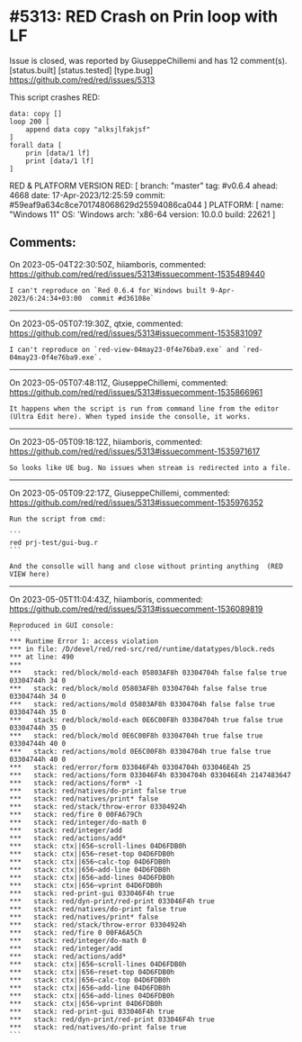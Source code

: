 
#5313: RED Crash on Prin loop with LF
================================================================================
Issue is closed, was reported by GiuseppeChillemi and has 12 comment(s).
[status.built] [status.tested] [type.bug]
<https://github.com/red/red/issues/5313>

This script crashes RED:

```
data: copy []
loop 200 [
	append data copy "alksjlfakjsf"
]
forall data [
	prin [data/1 lf]
	print [data/1 lf]
]
```

RED & PLATFORM VERSION 
RED: [ branch: "master" tag: #v0.6.4 ahead: 4668 date: 17-Apr-2023/12:25:59 commit: #59eaf9a634c8ce701748068629d25594086ca044 ]
PLATFORM: [ name: "Windows 11" OS: 'Windows arch: 'x86-64 version: 10.0.0 build: 22621 ]



Comments:
--------------------------------------------------------------------------------

On 2023-05-04T22:30:50Z, hiiamboris, commented:
<https://github.com/red/red/issues/5313#issuecomment-1535489440>

    I can't reproduce on `Red 0.6.4 for Windows built 9-Apr-2023/6:24:34+03:00  commit #d36108e`

--------------------------------------------------------------------------------

On 2023-05-05T07:19:30Z, qtxie, commented:
<https://github.com/red/red/issues/5313#issuecomment-1535831097>

    I can't reproduce on `red-view-04may23-0f4e76ba9.exe` and `red-04may23-0f4e76ba9.exe`.

--------------------------------------------------------------------------------

On 2023-05-05T07:48:11Z, GiuseppeChillemi, commented:
<https://github.com/red/red/issues/5313#issuecomment-1535866961>

    It happens when the script is run from command line from the editor (Ultra Edit here). When typed inside the consolle, it works.
    

--------------------------------------------------------------------------------

On 2023-05-05T09:18:12Z, hiiamboris, commented:
<https://github.com/red/red/issues/5313#issuecomment-1535971617>

    So looks like UE bug. No issues when stream is redirected into a file.

--------------------------------------------------------------------------------

On 2023-05-05T09:22:17Z, GiuseppeChillemi, commented:
<https://github.com/red/red/issues/5313#issuecomment-1535976352>

    Run the script from cmd:
    
    ```
    red prj-test/gui-bug.r
    ```
    
    And the consolle will hang and close without printing anything  (RED VIEW here)
    

--------------------------------------------------------------------------------

On 2023-05-05T11:04:43Z, hiiamboris, commented:
<https://github.com/red/red/issues/5313#issuecomment-1536089819>

    Reproduced in GUI console:
    ```
    *** Runtime Error 1: access violation
    *** in file: /D/devel/red/red-src/red/runtime/datatypes/block.reds
    *** at line: 490
    ***
    ***   stack: red/block/mold-each 05803AF8h 03304704h false false true 03304744h 34 0
    ***   stack: red/block/mold 05803AF8h 03304704h false false true 03304744h 34 0
    ***   stack: red/actions/mold 05803AF8h 03304704h false false true 03304744h 35 0
    ***   stack: red/block/mold-each 0E6C00F8h 03304704h true false true 03304744h 35 0
    ***   stack: red/block/mold 0E6C00F8h 03304704h true false true 03304744h 40 0
    ***   stack: red/actions/mold 0E6C00F8h 03304704h true false true 03304744h 40 0
    ***   stack: red/error/form 033046F4h 03304704h 033046E4h 25
    ***   stack: red/actions/form 033046F4h 03304704h 033046E4h 2147483647
    ***   stack: red/actions/form* -1
    ***   stack: red/natives/do-print false true
    ***   stack: red/natives/print* false
    ***   stack: red/stack/throw-error 03304924h
    ***   stack: red/fire 0 00FA679Ch
    ***   stack: red/integer/do-math 0
    ***   stack: red/integer/add
    ***   stack: red/actions/add*
    ***   stack: ctx||656~scroll-lines 04D6FDB0h
    ***   stack: ctx||656~reset-top 04D6FDB0h
    ***   stack: ctx||656~calc-top 04D6FDB0h
    ***   stack: ctx||656~add-line 04D6FDB0h
    ***   stack: ctx||656~add-lines 04D6FDB0h
    ***   stack: ctx||656~vprint 04D6FDB0h
    ***   stack: red-print-gui 033046F4h true
    ***   stack: red/dyn-print/red-print 033046F4h true
    ***   stack: red/natives/do-print false true
    ***   stack: red/natives/print* false
    ***   stack: red/stack/throw-error 03304924h
    ***   stack: red/fire 0 00FA6A5Ch
    ***   stack: red/integer/do-math 0
    ***   stack: red/integer/add
    ***   stack: red/actions/add*
    ***   stack: ctx||656~scroll-lines 04D6FDB0h
    ***   stack: ctx||656~reset-top 04D6FDB0h
    ***   stack: ctx||656~calc-top 04D6FDB0h
    ***   stack: ctx||656~add-line 04D6FDB0h
    ***   stack: ctx||656~add-lines 04D6FDB0h
    ***   stack: ctx||656~vprint 04D6FDB0h
    ***   stack: red-print-gui 033046F4h true
    ***   stack: red/dyn-print/red-print 033046F4h true
    ***   stack: red/natives/do-print false true
    ```

